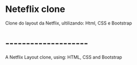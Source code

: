 # Neteflix clone

Clone do layout da Netflix, ultilizando: Html, CSS e Bootstrap

# --------------------

A Netflix Layout clone, using: HTML, CSS and Bootstrap

